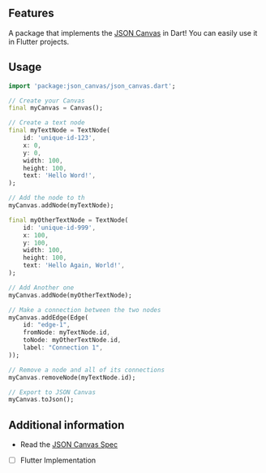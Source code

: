 <!-- 
This README describes the package. If you publish this package to pub.dev,
this README's contents appear on the landing page for your package.

For information about how to write a good package README, see the guide for
[writing package pages](https://dart.dev/guides/libraries/writing-package-pages). 

For general information about developing packages, see the Dart guide for
[creating packages](https://dart.dev/guides/libraries/create-library-packages)
and the Flutter guide for
[developing packages and plugins](https://flutter.dev/developing-packages). 
-->
## Features
A package that implements the [JSON Canvas](https://jsoncanvas.org/) in Dart! You can easily use it in Flutter projects.

## Usage

```dart
import 'package:json_canvas/json_canvas.dart';

// Create your Canvas
final myCanvas = Canvas();

// Create a text node
final myTextNode = TextNode(
    id: 'unique-id-123',
    x: 0,
    y: 0,
    width: 100,
    height: 100,
    text: 'Hello Word!',
);

// Add the node to th
myCanvas.addNode(myTextNode);

final myOtherTextNode = TextNode(
    id: 'unique-id-999',
    x: 100,
    y: 100,
    width: 100,
    height: 100,
    text: 'Hello Again, World!',
);

// Add Another one
myCanvas.addNode(myOtherTextNode);

// Make a connection between the two nodes
myCanvas.addEdge(Edge(
    id: "edge-1",
    fromNode: myTextNode.id,
    toNode: myOtherTextNode.id,
    label: "Connection 1",
));

// Remove a node and all of its connections
myCanvas.removeNode(myTextNode.id);

// Export to JSON Canvas
myCanvas.toJson();

```

## Additional information

- Read the [JSON Canvas Spec](https://jsoncanvas.org/spec/1.0/)
- [ ] Flutter Implementation


